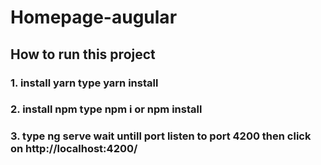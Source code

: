 # Homepage-augular
## How to run this project
### 1. install yarn type yarn install
### 2. install npm type npm i or npm install
### 3. type ng serve wait untill port listen to port 4200 then click on http://localhost:4200/
